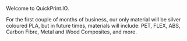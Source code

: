 Welcome to QuickPrint.IO. 


For the first couple of months of business, our only material will be silver coloured PLA, but in future times, materials will include: PET, FLEX, ABS, Carbon Fibre, Metal and Wood Composites, and more.